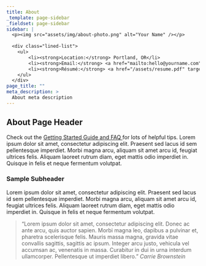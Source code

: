 ```yaml
---
title: About
_template: page-sidebar
_fieldset: page-sidebar
sidebar: |
  <p><img src="assets/img/about-photo.png" alt="Your Name" /></p>
  
  <div class="lined-list">
  	<ul>
  		<li><strong>Location:</strong> Portland, OR</li>
  		<li><strong>Email:</strong> <a href="mailto:hello@yourname.com">hello@yourname.com</a></li>
  		<li><strong>Résumé:</strong> <a href="/assets/resume.pdf" target="_blank">resume.pdf</a></li>
  	</ul>
  </div>
page_title: ""
meta_description: >
  About meta description
---
```

<h2>About Page Header</h2>
<p>
	Check out the <a href="http://www.typeandgrids.com/support" target="_blank">Getting Started Guide and FAQ <i class="fa fa-external-link"></i></a> for lots of helpful tips. Lorem ipsum dolor sit amet, consectetur adipiscing elit. Praesent sed lacus id sem pellentesque imperdiet. Morbi magna arcu, aliquam sit amet arcu id, feugiat ultrices felis. Aliquam laoreet rutrum diam, eget mattis odio imperdiet in. Quisque in felis et neque fermentum volutpat.
</p>

<h3>Sample Subheader</h3>
<p>
	Lorem ipsum dolor sit amet, consectetur adipiscing elit. Praesent sed lacus id sem pellentesque imperdiet. Morbi magna arcu, aliquam sit amet arcu id, feugiat ultrices felis. Aliquam laoreet rutrum diam, eget mattis odio imperdiet in. Quisque in felis et neque fermentum volutpat.
</p>

<blockquote>
	<p>&#8220;Lorem ipsum dolor sit amet, consectetur adipiscing elit. Donec ac ante arcu, quis auctor sapien. Morbi magna leo, dapibus a pulvinar et, pharetra scelerisque felis. Mauris massa magna, gravida vitae convallis sagittis, sagittis ac ipsum. Integer arcu justo, vehicula vel accumsan ac, venenatis in massa. Curabitur in dui in urna interdum ullamcorper. Pellentesque ut imperdiet libero.&#8221;
	<cite>Carrie Brownstein</cite></p>
</blockquote>